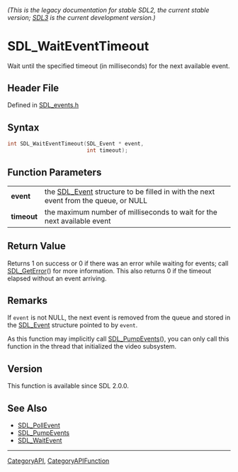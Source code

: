 ###### (This is the legacy documentation for stable SDL2, the current stable version; [SDL3](https://wiki.libsdl.org/SDL3/) is the current development version.)
# SDL_WaitEventTimeout

Wait until the specified timeout (in milliseconds) for the next available event.

## Header File

Defined in [SDL_events.h](https://github.com/libsdl-org/SDL/blob/SDL2/include/SDL_events.h)

## Syntax

```c
int SDL_WaitEventTimeout(SDL_Event * event,
                         int timeout);

```

## Function Parameters

|                 |                                                                                                  |
| --------------- | ------------------------------------------------------------------------------------------------ |
| **event**       | the [SDL_Event](SDL_Event) structure to be filled in with the next event from the queue, or NULL |
| **timeout**     | the maximum number of milliseconds to wait for the next available event                          |

## Return Value

Returns 1 on success or 0 if there was an error while waiting for events;
call [SDL_GetError](SDL_GetError)() for more information. This also returns
0 if the timeout elapsed without an event arriving.

## Remarks

If `event` is not NULL, the next event is removed from the queue and stored
in the [SDL_Event](SDL_Event) structure pointed to by `event`.

As this function may implicitly call [SDL_PumpEvents](SDL_PumpEvents)(),
you can only call this function in the thread that initialized the video
subsystem.

## Version

This function is available since SDL 2.0.0.

## See Also

- [SDL_PollEvent](SDL_PollEvent)
- [SDL_PumpEvents](SDL_PumpEvents)
- [SDL_WaitEvent](SDL_WaitEvent)

----
[CategoryAPI](CategoryAPI), [CategoryAPIFunction](CategoryAPIFunction)

